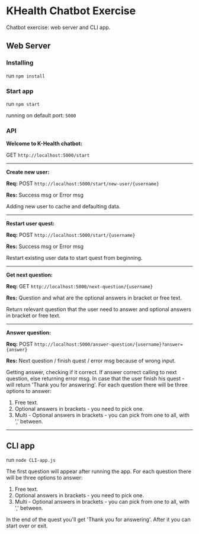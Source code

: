 # KHealth Chatbot Exercise
Chatbot exercise: web server and CLI app.

## Web Server
### Installing
run `npm install`

### Start app
run `npm start`

running on default port: `5000`

### API
**Welcome to K-Health chatbot:**

GET `http://localhost:5000/start`

---
**Create new user:**

**Req:** 
POST `http://localhost:5000/start/new-user/{username}`

**Res:** Success msg or Error msg

Adding new user to cache and defaulting data.

---
**Restart user quest:**

**Req:** 
POST `http://localhost:5000/start/{username}`

**Res:** Success msg or Error msg

Restart existing user data to start quest from beginning.

---
**Get next question:**

**Req:** 
 GET `http://localhost:5000/next-question/{username}`

**Res:** Question and what are the optional answers in bracket or free text.

Return relevant question that the user need to answer and optional answers in bracket or free text. 

---
**Answer question:**

**Req:** POST `http://localhost:5000/answer-question/{username}?answer={answer}`

**Res:** Next question / finish quest / error msg because of wrong input.

Getting answer, checking if it correct. If answer correct calling to next question, else returning error msg. 
In case that the user finish his quest - will return 'Thank you for answering'. 
For each question there will be three options to answer:
1. Free text.
2. Optional answers in brackets - you need to pick one.
3. Multi - Optional answers in brackets - you can pick from one to all, with ',' between.

---

## CLI app
run `node CLI-app.js`

The first question will appear after running the app.
For each question there will be three options to answer:
1. Free text.
2. Optional answers in brackets - you need to pick one.
3. Multi - Optional answers in brackets - you can pick from one to all, with ',' between.

In the end of the quest you'll get 'Thank you for answering'.
After it you can start over or exit.
